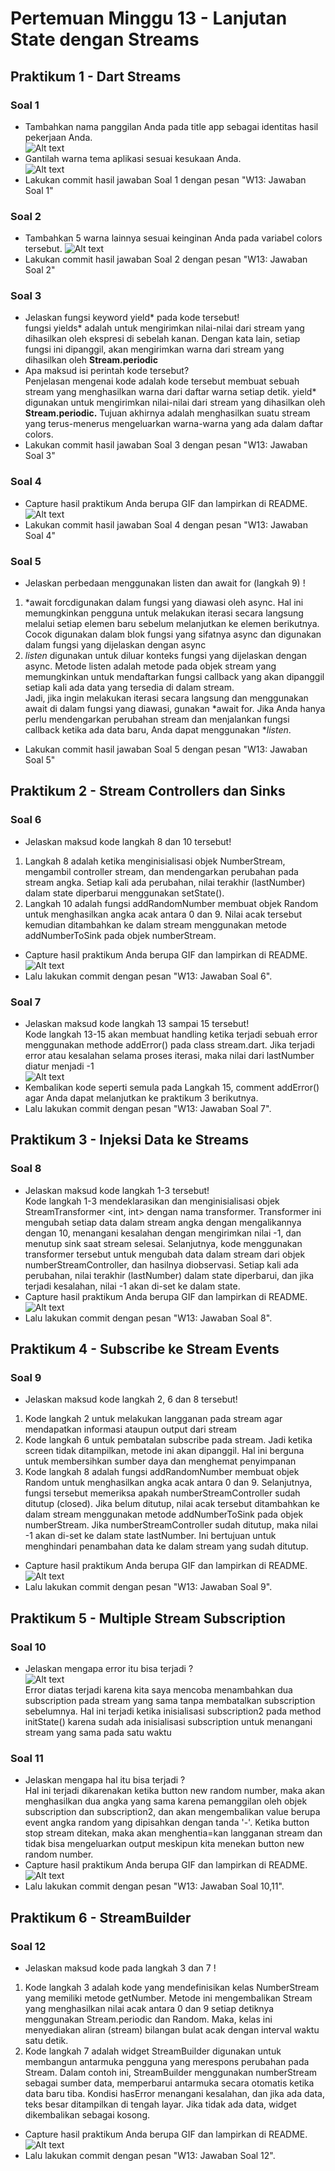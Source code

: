 # Pertemuan Minggu 13 - Lanjutan State dengan Streams
## Praktikum 1 - Dart Streams
### Soal 1
- Tambahkan nama panggilan Anda pada title app sebagai identitas hasil pekerjaan Anda.<br>
![Alt text](docs/soal1.1.png)<br>
- Gantilah warna tema aplikasi sesuai kesukaan Anda.<br>
![Alt text](docs/soal1.2.png)<br>
- Lakukan commit hasil jawaban Soal 1 dengan pesan "W13: Jawaban Soal 1"<br>
### Soal 2
- Tambahkan 5 warna lainnya sesuai keinginan Anda pada variabel colors tersebut. 
![Alt text](docs/soal2.png)<br>
- Lakukan commit hasil jawaban Soal 2 dengan pesan "W13: Jawaban Soal 2"
### Soal 3 
- Jelaskan fungsi keyword yield* pada kode tersebut! <br>
fungsi yields* adalah untuk mengirimkan nilai-nilai dari stream yang dihasilkan oleh ekspresi di sebelah kanan. Dengan kata lain, setiap fungsi ini dipanggil, akan mengirimkan warna dari stream yang dihasilkan oleh **Stream.periodic**<br>
- Apa maksud isi perintah kode tersebut? <br>
Penjelasan mengenai kode adalah  kode tersebut membuat sebuah stream yang menghasilkan warna dari daftar warna setiap detik. yield* digunakan untuk mengirimkan nilai-nilai dari stream yang dihasilkan oleh **Stream.periodic.** Tujuan akhirnya adalah menghasilkan suatu stream yang terus-menerus mengeluarkan warna-warna yang ada dalam daftar colors.<br>
- Lakukan commit hasil jawaban Soal 3 dengan pesan "W13: Jawaban Soal 3"<br>
### Soal 4
- Capture hasil praktikum Anda berupa GIF dan lampirkan di README. <br>
![Alt text](docs/soal4.gif)
- Lakukan commit hasil jawaban Soal 4 dengan pesan "W13: Jawaban Soal 4"<br>
### Soal 5
- Jelaskan perbedaan menggunakan listen dan await for (langkah 9) ! <br>
1. *await forcdigunakan dalam fungsi yang diawasi oleh async. Hal ini memungkinkan pengguna untuk melakukan iterasi secara langsung melalui setiap elemen baru sebelum melanjutkan ke elemen berikutnya. Cocok digunakan dalam blok fungsi yang sifatnya async dan digunakan dalam fungsi yang dijelaskan dengan async<br>
2. *listen* digunakan untuk diluar konteks fungsi yang dijelaskan dengan async. Metode listen adalah metode pada objek stream yang memungkinkan untuk mendaftarkan fungsi callback yang akan dipanggil setiap kali ada data yang tersedia di dalam stream. <br>
Jadi, jika ingin melakukan iterasi secara langsung dan menggunakan await di dalam fungsi yang diawasi, gunakan *await for. Jika Anda hanya perlu mendengarkan perubahan stream dan menjalankan fungsi callback ketika ada data baru, Anda dapat menggunakan **listen*.<br>
- Lakukan commit hasil jawaban Soal 5 dengan pesan "W13: Jawaban Soal 5"<br>
## Praktikum 2 - Stream Controllers dan Sinks
### Soal 6
- Jelaskan maksud kode langkah 8 dan 10 tersebut!<br>
1. Langkah 8 adalah ketika menginisialisasi objek NumberStream, mengambil controller stream, dan mendengarkan perubahan pada stream angka. Setiap kali ada perubahan, nilai terakhir (lastNumber) dalam state diperbarui menggunakan setState(). <br>
2. Langkah 10 adalah fungsi addRandomNumber membuat objek Random untuk menghasilkan angka acak antara 0 dan 9. Nilai acak tersebut kemudian ditambahkan ke dalam stream menggunakan metode addNumberToSink pada objek numberStream.<br>
- Capture hasil praktikum Anda berupa GIF dan lampirkan di README.<br>
![Alt text](docs/soal6.gif)<br>
- Lalu lakukan commit dengan pesan "W13: Jawaban Soal 6".
### Soal 7
- Jelaskan maksud kode langkah 13 sampai 15 tersebut! <br>
Kode langkah 13-15 akan membuat handling ketika terjadi sebuah error menggunakan methode addError() pada class stream.dart. Jika terjadi error atau kesalahan selama proses iterasi, maka nilai dari lastNumber diatur menjadi -1 <br>
![Alt text](docs/soal7.gif)<br>
- Kembalikan kode seperti semula pada Langkah 15, comment addError() agar Anda dapat melanjutkan ke praktikum 3 berikutnya.<br>
- Lalu lakukan commit dengan pesan "W13: Jawaban Soal 7".<br>
## Praktikum 3 - Injeksi Data ke Streams
### Soal 8
- Jelaskan maksud kode langkah 1-3 tersebut!<br>
Kode langkah 1-3 mendeklarasikan dan menginisialisasi objek StreamTransformer <int, int> dengan nama transformer. Transformer ini mengubah setiap data dalam stream angka dengan mengalikannya dengan 10, menangani kesalahan dengan mengirimkan nilai -1, dan menutup sink saat stream selesai. Selanjutnya, kode menggunakan transformer tersebut untuk mengubah data dalam stream dari objek numberStreamController, dan hasilnya diobservasi. Setiap kali ada perubahan, nilai terakhir (lastNumber) dalam state diperbarui, dan jika terjadi kesalahan, nilai -1 akan di-set ke dalam state.<br>
- Capture hasil praktikum Anda berupa GIF dan lampirkan di README.<br>
![Alt text](docs/soal7.gif)<br>
- Lalu lakukan commit dengan pesan "W13: Jawaban Soal 8".<br>
## Praktikum 4 - Subscribe ke Stream Events
### Soal 9
- Jelaskan maksud kode langkah 2, 6 dan 8 tersebut!<br>
1. Kode langkah 2 untuk melakukan langganan pada stream agar mendapatkan informasi ataupun output dari stream<br>
2. Kode langkah 6 untuk pembatalan subscribe pada stream. Jadi ketika screen tidak ditampilkan, metode ini akan dipanggil. Hal ini berguna untuk membersihkan sumber daya dan menghemat penyimpanan<br>
3. Kode langkah 8 adalah fungsi addRandomNumber membuat objek Random untuk menghasilkan angka acak antara 0 dan 9. Selanjutnya, fungsi tersebut memeriksa apakah numberStreamController sudah ditutup (closed). Jika belum ditutup, nilai acak tersebut ditambahkan ke dalam stream menggunakan metode addNumberToSink pada objek numberStream. Jika numberStreamController sudah ditutup, maka nilai -1 akan di-set ke dalam state lastNumber. Ini bertujuan untuk menghindari penambahan data ke dalam stream yang sudah ditutup.<br>
- Capture hasil praktikum Anda berupa GIF dan lampirkan di README.<br>
![Alt text](docs/soal9.gif)<br>
- Lalu lakukan commit dengan pesan "W13: Jawaban Soal 9".<br>
## Praktikum 5 - Multiple Stream Subscription
### Soal 10
- Jelaskan mengapa error itu bisa terjadi ?<br>
![Alt text](docs/soal10.png)<br>
Error diatas terjadi karena kita saya mencoba menambahkan dua subscription pada stream yang sama tanpa membatalkan subscription sebelumnya. Hal ini terjadi ketika inisialisasi subscription2 pada method initState() karena sudah ada inisialisasi subscription untuk menangani stream yang sama pada satu waktu<br>
### Soal 11
- Jelaskan mengapa hal itu bisa terjadi ?<br>
Hal ini terjadi dikarenakan ketika button new random number, maka akan menghasilkan dua angka yang sama karena pemanggilan oleh objek subscription dan subscription2, dan akan mengembalikan value berupa event angka random yang dipisahkan dengan tanda '-'. Ketika button stop stream ditekan, maka akan menghentia=kan langganan stream dan tidak bisa mengeluarkan output meskipun kita menekan button new random number.<br>
- Capture hasil praktikum Anda berupa GIF dan lampirkan di README.<br>
![Alt text](docs/soal11.gif)<br>
- Lalu lakukan commit dengan pesan "W13: Jawaban Soal 10,11".<br>
## Praktikum 6 - StreamBuilder
### Soal 12
- Jelaskan maksud kode pada langkah 3 dan 7 !<br>
1. Kode langkah 3 adalah kode yang mendefinisikan kelas NumberStream yang memiliki metode getNumber. Metode ini mengembalikan Stream<int> yang menghasilkan nilai acak antara 0 dan 9 setiap detiknya menggunakan Stream.periodic dan Random. Maka, kelas ini menyediakan aliran (stream) bilangan bulat acak dengan interval waktu satu detik.<br>
2. Kode langkah 7 adalah widget StreamBuilder digunakan untuk membangun antarmuka pengguna yang merespons perubahan pada Stream. Dalam contoh ini, StreamBuilder menggunakan numberStream sebagai sumber data, memperbarui antarmuka secara otomatis ketika data baru tiba. Kondisi hasError menangani kesalahan, dan jika ada data, teks besar ditampilkan di tengah layar. Jika tidak ada data, widget dikembalikan sebagai kosong.<br>
- Capture hasil praktikum Anda berupa GIF dan lampirkan di README.<br>
![Alt text](docs/soal12.gif)<br>
- Lalu lakukan commit dengan pesan "W13: Jawaban Soal 12".<br>
